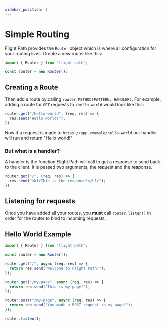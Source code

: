 ```yaml
---
sidebar_position: 1
---
```


# Simple Routing

Flight Path provides the `Router` object which is where all configuration for your routing lives. Create a new router like this:

```javascript
import { Router } from "flight-path";

const router = new Router();
```

## Creating a Route

Then add a route by calling `router.METHOD(PATTERN, HANDLER)`. For example, adding a route for `GET` requests to `/hello-world` would look like this:

```javascript
router.get("/hello-world", (req, res) => {
  res.send("Hello world!");
})
```

Now if a request is made to `https://app.example/hello-world` our handler will run and return "Hello world!"

### But what is a handler?

A handler is the function Flight Path will call to get a response to send back to the client. It is passed two arguments, the **req**uest and the **res**ponse.

```javascript
router.get("/", (req, res) => {
  res.send("<h1>This is the response!</h1>");
})
```

## Listening for requests

Once you have added all your routes, you **must** call `router.listen()` in order for the router to bind to incoming requests.

## Hello World Example

```javascript
import { Router } from "flight-path";

const router = new Router();

router.get("/", async (req, res) => {
  return res.send("Welcome to Flight Path!");
});

router.get("/my-page", async (req, res) => {
  return res.send("This is my page!");
});

router.post("/my-page", async (req, res) => {
  return res.send("You made a POST request to my page!");
});

router.listen();
```
